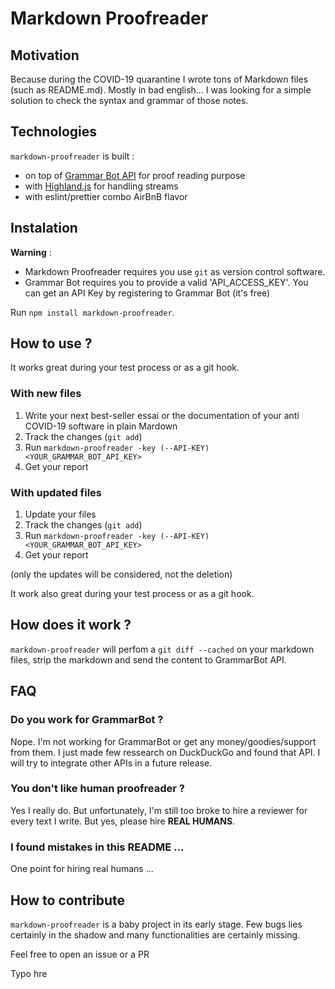 # Markdown Proofreader

## Motivation

Because during the COVID-19 quarantine I wrote tons of Markdown files (such as README.md). Mostly in bad english...
I was looking for a simple solution to check the syntax and grammar of those notes.

## Technologies

`markdown-proofreader` is built :

- on top of [Grammar Bot API](https://www.grammarbot.io/) for proof reading purpose 
- with [Highland.js](https://highlandjs.org/) for handling streams
- with eslint/prettier combo AirBnB flavor 

## Instalation

**Warning** :
- Markdown Proofreader requires you use `git` as version control software.
- Grammar Bot requires you to provide a valid 'API_ACCESS_KEY'. You can get an API Key by registering to Grammar Bot (it's free)

Run `npm install markdown-proofreader`.

## How to use ?

It works great during your test process or as a git hook.

### With new files

1. Write your next best-seller essai or the documentation of your anti COVID-19 software in plain Mardown
2. Track the changes (`git add`)
3. Run `markdown-proofreader -key (--API-KEY) <YOUR_GRAMMAR_BOT_API_KEY>`
4. Get your report

### With updated files

1. Update your files
2. Track the changes (`git add`)
3. Run `markdown-proofreader -key (--API-KEY) <YOUR_GRAMMAR_BOT_API_KEY>`
4. Get your report

(only the updates will be considered, not the deletion)

It work also great during your test process or as a git hook.

## How does it work ?

`markdown-proofreader` will perfom a `git diff --cached` on your markdown files, strip the markdown and send the content to GrammarBot API.


## FAQ

### Do you work for GrammarBot ?

Nope. I'm not working for GrammarBot or get any money/goodies/support from them. I just made few ressearch on DuckDuckGo and found that API. I will try to integrate other APIs in a future release.

### You don't like human proofreader ?
Yes I really do. But unfortunately, I'm still too broke to hire a reviewer for every text I write. But yes, please hire **REAL HUMANS**.

### I found mistakes in this README ...

One point for hiring real humans ...

## How to contribute

`markdown-proofreader` is a baby project in its early stage. Few bugs lies certainly in the shadow and many functionalities are certainly missing.

Feel free to open an issue or a PR

Typo hre
